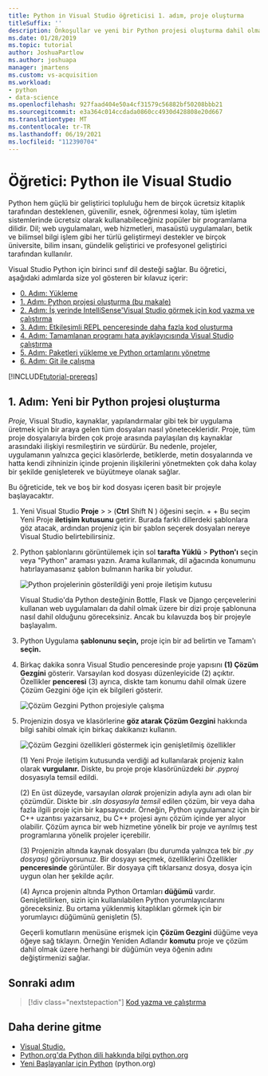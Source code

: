 ```yaml
---
title: Python in Visual Studio öğreticisi 1. adım, proje oluşturma
titleSuffix: ''
description: Önkoşullar ve yeni bir Python projesi oluşturma dahil olmak üzere Visual Studio Python özelliklerine ilişkin temel kılavuza genel bakış ve 1. adım.
ms.date: 01/28/2019
ms.topic: tutorial
author: JoshuaPartlow
ms.author: joshuapa
manager: jmartens
ms.custom: vs-acquisition
ms.workload:
- python
- data-science
ms.openlocfilehash: 927faad404e50a4cf31579c56882bf50208bbb21
ms.sourcegitcommit: e3a364c014ccdada0860cc4930d428808e20d667
ms.translationtype: MT
ms.contentlocale: tr-TR
ms.lasthandoff: 06/19/2021
ms.locfileid: "112390704"
---
```

# <a name="tutorial-work-with-python-in-visual-studio"></a>Öğretici: Python ile Visual Studio

Python hem güçlü bir geliştirici topluluğu hem de birçok ücretsiz kitaplık tarafından desteklenen, güvenilir, esnek, öğrenmesi kolay, tüm işletim sistemlerinde ücretsiz olarak kullanabileceğiniz popüler bir programlama dilidir. Dil; web uygulamaları, web hizmetleri, masaüstü uygulamaları, betik ve bilimsel bilgi işlem gibi her türlü geliştirmeyi destekler ve birçok üniversite, bilim insanı, gündelik geliştirici ve profesyonel geliştirici tarafından kullanılır.

Visual Studio Python için birinci sınıf dil desteği sağlar. Bu öğretici, aşağıdaki adımlarda size yol gösteren bir kılavuz içerir:

- [0. Adım: Yükleme](tutorial-working-with-python-in-visual-studio-step-00-installation.md)
- [1. Adım: Python projesi oluşturma (bu makale)](#step-1-create-a-new-python-project)
- [2. Adım: İş yerinde IntelliSense'Visual Studio görmek için kod yazma ve çalıştırma](tutorial-working-with-python-in-visual-studio-step-02-writing-code.md)
- [3. Adım: Etkileşimli REPL penceresinde daha fazla kod oluşturma](tutorial-working-with-python-in-visual-studio-step-03-interactive-repl.md)
- [4. Adım: Tamamlanan programı hata ayıklayıcısında Visual Studio çalıştırma](tutorial-working-with-python-in-visual-studio-step-04-debugging.md)
- [5. Adım: Paketleri yükleme ve Python ortamlarını yönetme](tutorial-working-with-python-in-visual-studio-step-05-installing-packages.md)
- [6. Adım: Git ile çalışma](tutorial-working-with-python-in-visual-studio-step-06-working-with-git.md)

[!INCLUDE[tutorial-prereqs](includes/tutorial-prereqs.md)]

## <a name="step-1-create-a-new-python-project"></a>1. Adım: Yeni bir Python projesi oluşturma

*Proje,* Visual Studio, kaynaklar, yapılandırmalar gibi tek bir uygulama üretmek için bir araya gelen tüm dosyaları nasıl yönetecekleridir. Proje, tüm proje dosyalarıyla birden çok proje arasında paylaşılan dış kaynaklar arasındaki ilişkiyi resmileştirin ve sürdürür. Bu nedenle, projeler, uygulamanın yalnızca geçici klasörlerde, betiklerde, metin dosyalarında ve hatta kendi zihninizin içinde projenin ilişkilerini yönetmekten çok daha kolay bir şekilde genişleterek ve büyütmeye olanak sağlar.

Bu öğreticide, tek ve boş bir kod dosyası içeren basit bir projeyle başlayacaktır.

1. Yeni Visual Studio **Proje**  >    >   (**Ctrl** Shift N ) öğesini seçin. +  + Bu seçim Yeni Proje **iletişim kutusunu** getirir. Burada farklı dillerdeki şablonlara göz atacak, ardından projeniz için bir şablon seçerek dosyaları nereye Visual Studio belirtebilirsiniz.

1. Python şablonlarını görüntülemek için sol **tarafta Yüklü**  >  **Python'ı** seçin veya "Python" araması yazın. Arama kullanmak, dil ağacında konumunu hatırlayamasanız şablon bulmanın harika bir yoludur.

    ![Python projelerinin gösterildiği yeni proje iletişim kutusu](media/vs-getting-started-python-01-new-project.png)

    Visual Studio'da Python desteğinin Bottle, Flask ve Django çerçevelerini kullanan web uygulamaları da dahil olmak üzere bir dizi proje şablonuna nasıl dahil olduğunu göreceksiniz. Ancak bu kılavuzda boş bir projeyle başlayalım.

1. Python Uygulama **şablonunu seçin,** proje için bir ad belirtin ve Tamam'ı **seçin.**

1. Birkaç dakika sonra Visual Studio penceresinde proje yapısını **(1) Çözüm Gezgini** gösterir. Varsayılan kod dosyası düzenleyicide (2) açıktır. Özellikler **penceresi** (3) ayrıca, diskte tam konumu dahil olmak üzere Çözüm Gezgini öğe için ek bilgileri gösterir.

    ![Çözüm Gezgini Python projesiyle çalışma](media/vs-getting-started-python-02-windows.png)

1. Projenizin dosya ve klasörlerine **göz atarak Çözüm Gezgini** hakkında bilgi sahibi olmak için birkaç dakikanızı kullanın.

    ![Çözüm Gezgini özellikleri göstermek için genişletilmiş özellikler](media/vs-getting-started-python-03-solution-explorer.png)

    (1) Yeni Proje iletişim kutusunda verdiği ad kullanılarak projeniz kalın olarak **vurgulanır.** Diskte, bu proje proje klasörünüzdeki *bir .pyproj* dosyasıyla temsil edildi.

    (2) En üst düzeyde, varsayılan *olarak* projenizin adıyla aynı adı olan bir çözümdür. Diskte bir *.sln dosyasıyla temsil* edilen çözüm, bir veya daha fazla ilgili proje için bir kapsayıcıdır. Örneğin, Python uygulamanız için bir C++ uzantısı yazarsanız, bu C++ projesi aynı çözüm içinde yer alıyor olabilir. Çözüm ayrıca bir web hizmetine yönelik bir proje ve ayrılmış test programlarına yönelik projeler içerebilir.

    (3) Projenizin altında kaynak dosyaları (bu durumda yalnızca tek bir *.py dosyası)* görüyorsunuz. Bir dosyayı seçmek, özelliklerini Özellikler **penceresinde** görüntüler. Bir dosyaya çift tıklarsanız dosya, dosya için uygun olan her şekilde açılır.

    (4) Ayrıca projenin altında Python Ortamları **düğümü** vardır. Genişletilirken, sizin için kullanılabilen Python yorumlayıcılarını göreceksiniz. Bu ortama yüklenmiş kitaplıkları görmek için bir yorumlayıcı düğümünü genişletin (5).

    Geçerli komutların menüsüne erişmek için **Çözüm Gezgini** düğüme veya öğeye sağ tıklayın. Örneğin Yeniden Adlandır **komutu** proje ve çözüm dahil olmak üzere herhangi bir düğümün veya öğenin adını değiştirmenizi sağlar.

## <a name="next-step"></a>Sonraki adım

> [!div class="nextstepaction"]
> [Kod yazma ve çalıştırma](tutorial-working-with-python-in-visual-studio-step-02-writing-code.md)

## <a name="go-deeper"></a>Daha derine gitme

- [Visual Studio.](managing-python-projects-in-visual-studio.md)
- [Python.org'da Python dili hakkında bilgi python.org](https://www.python.org)
- [Yeni Başlayanlar için Python](https://www.python.org/about/gettingstarted/) (python.org)
